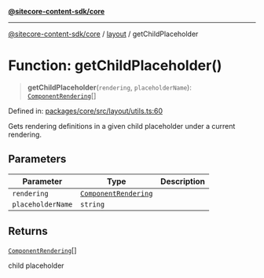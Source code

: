 [**@sitecore-content-sdk/core**](../../README.md)

***

[@sitecore-content-sdk/core](../../README.md) / [layout](../README.md) / getChildPlaceholder

# Function: getChildPlaceholder()

> **getChildPlaceholder**(`rendering`, `placeholderName`): [`ComponentRendering`](../interfaces/ComponentRendering.md)[]

Defined in: [packages/core/src/layout/utils.ts:60](https://github.com/Sitecore/xmc-jss-dev/blob/ecfb4b66ff16c45f596cda74396c27d7d39de5a5/packages/core/src/layout/utils.ts#L60)

Gets rendering definitions in a given child placeholder under a current rendering.

## Parameters

| Parameter | Type | Description |
| ------ | ------ | ------ |
| `rendering` | [`ComponentRendering`](../interfaces/ComponentRendering.md) |  |
| `placeholderName` | `string` |  |

## Returns

[`ComponentRendering`](../interfaces/ComponentRendering.md)[]

child placeholder
